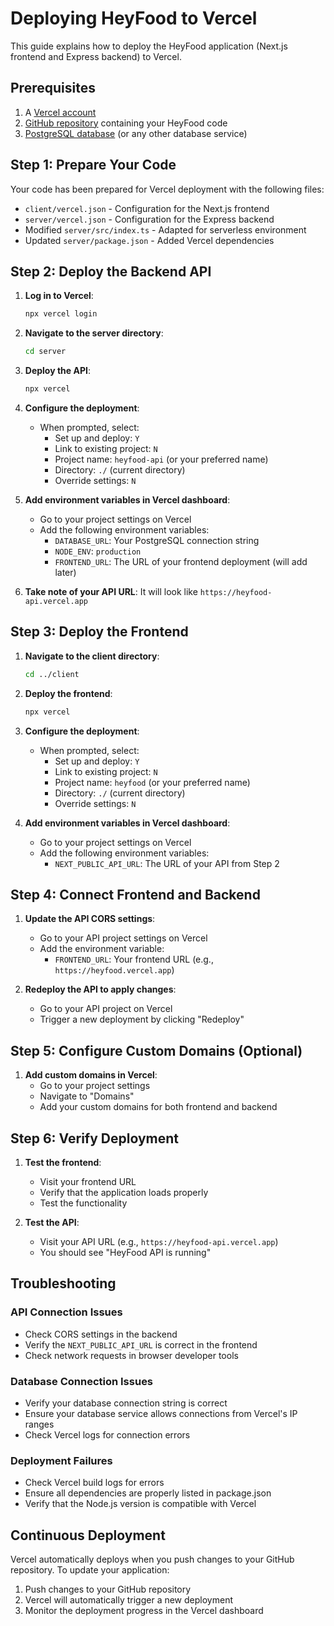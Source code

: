 # Deploying HeyFood to Vercel

This guide explains how to deploy the HeyFood application (Next.js frontend and Express backend) to Vercel.

## Prerequisites

1. A [Vercel account](https://vercel.com/signup)
2. [GitHub repository](https://github.com/new) containing your HeyFood code
3. [PostgreSQL database](https://neon.tech/) (or any other database service)

## Step 1: Prepare Your Code

Your code has been prepared for Vercel deployment with the following files:

- `client/vercel.json` - Configuration for the Next.js frontend
- `server/vercel.json` - Configuration for the Express backend
- Modified `server/src/index.ts` - Adapted for serverless environment
- Updated `server/package.json` - Added Vercel dependencies

## Step 2: Deploy the Backend API

1. **Log in to Vercel**:
   ```bash
   npx vercel login
   ```

2. **Navigate to the server directory**:
   ```bash
   cd server
   ```

3. **Deploy the API**:
   ```bash
   npx vercel
   ```
   
4. **Configure the deployment**:
   - When prompted, select:
     - Set up and deploy: `Y`
     - Link to existing project: `N`
     - Project name: `heyfood-api` (or your preferred name)
     - Directory: `./` (current directory)
     - Override settings: `N`

5. **Add environment variables in Vercel dashboard**:
   - Go to your project settings on Vercel
   - Add the following environment variables:
     - `DATABASE_URL`: Your PostgreSQL connection string
     - `NODE_ENV`: `production`
     - `FRONTEND_URL`: The URL of your frontend deployment (will add later)

6. **Take note of your API URL**: It will look like `https://heyfood-api.vercel.app`

## Step 3: Deploy the Frontend

1. **Navigate to the client directory**:
   ```bash
   cd ../client
   ```

2. **Deploy the frontend**:
   ```bash
   npx vercel
   ```

3. **Configure the deployment**:
   - When prompted, select:
     - Set up and deploy: `Y`
     - Link to existing project: `N`
     - Project name: `heyfood` (or your preferred name)
     - Directory: `./` (current directory)
     - Override settings: `N`

4. **Add environment variables in Vercel dashboard**:
   - Go to your project settings on Vercel
   - Add the following environment variables:
     - `NEXT_PUBLIC_API_URL`: The URL of your API from Step 2

## Step 4: Connect Frontend and Backend

1. **Update the API CORS settings**:
   - Go to your API project settings on Vercel
   - Add the environment variable:
     - `FRONTEND_URL`: Your frontend URL (e.g., `https://heyfood.vercel.app`)

2. **Redeploy the API to apply changes**:
   - Go to your API project on Vercel
   - Trigger a new deployment by clicking "Redeploy"

## Step 5: Configure Custom Domains (Optional)

1. **Add custom domains in Vercel**:
   - Go to your project settings
   - Navigate to "Domains"
   - Add your custom domains for both frontend and backend

## Step 6: Verify Deployment

1. **Test the frontend**:
   - Visit your frontend URL
   - Verify that the application loads properly
   - Test the functionality

2. **Test the API**:
   - Visit your API URL (e.g., `https://heyfood-api.vercel.app`)
   - You should see "HeyFood API is running"

## Troubleshooting

### API Connection Issues

- Check CORS settings in the backend
- Verify the `NEXT_PUBLIC_API_URL` is correct in the frontend
- Check network requests in browser developer tools

### Database Connection Issues

- Verify your database connection string is correct
- Ensure your database service allows connections from Vercel's IP ranges
- Check Vercel logs for connection errors

### Deployment Failures

- Check Vercel build logs for errors
- Ensure all dependencies are properly listed in package.json
- Verify that the Node.js version is compatible with Vercel

## Continuous Deployment

Vercel automatically deploys when you push changes to your GitHub repository. To update your application:

1. Push changes to your GitHub repository
2. Vercel will automatically trigger a new deployment
3. Monitor the deployment progress in the Vercel dashboard 
